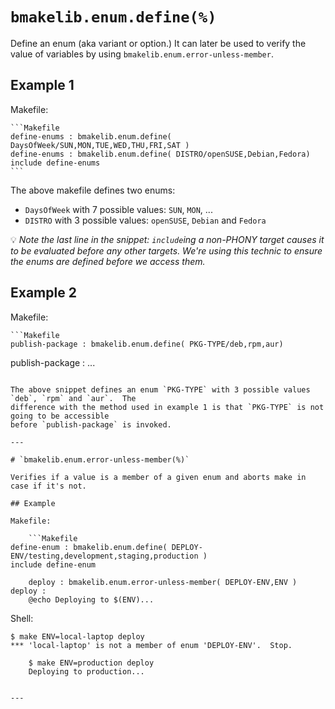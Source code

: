 # `bmakelib.enum.define(%)`

Define an enum (aka variant or option.)
It can later be used to verify the value of variables by using
`bmakelib.enum.error-unless-member`.

## Example 1

Makefile:

    ```Makefile
    define-enums : bmakelib.enum.define( DaysOfWeek/SUN,MON,TUE,WED,THU,FRI,SAT )
    define-enums : bmakelib.enum.define( DISTRO/openSUSE,Debian,Fedora)
    include define-enums
    ```

The above makefile defines two enums:

- `DaysOfWeek` with 7 possible values: `SUN`, `MON`, ...
- `DISTRO` with 3 possible values: `openSUSE`, `Debian` and `Fedora`

💡 _Note the last line in the snippet:  `include`ing a non-PHONY target causes it to be
evaluated before any other targets.  We're using this technic to ensure the enums are defined
before we access them._

## Example 2

Makefile:

    ```Makefile
    publish-package : bmakelib.enum.define( PKG-TYPE/deb,rpm,aur)
publish-package :
	...
```

The above snippet defines an enum `PKG-TYPE` with 3 possible values `deb`, `rpm` and `aur`.  The
difference with the method used in example 1 is that `PKG-TYPE` is not going to be accessible
before `publish-package` is invoked.

---

# `bmakelib.enum.error-unless-member(%)`

Verifies if a value is a member of a given enum and aborts make in case if it's not.

## Example

Makefile:

    ```Makefile
define-enum : bmakelib.enum.define( DEPLOY-ENV/testing,development,staging,production )
include define-enum

    deploy : bmakelib.enum.error-unless-member( DEPLOY-ENV,ENV )
deploy :
	@echo Deploying to $(ENV)...
```

Shell:

```
$ make ENV=local-laptop deploy
*** 'local-laptop' is not a member of enum 'DEPLOY-ENV'.  Stop.

    $ make ENV=production deploy
 	Deploying to production...


---


